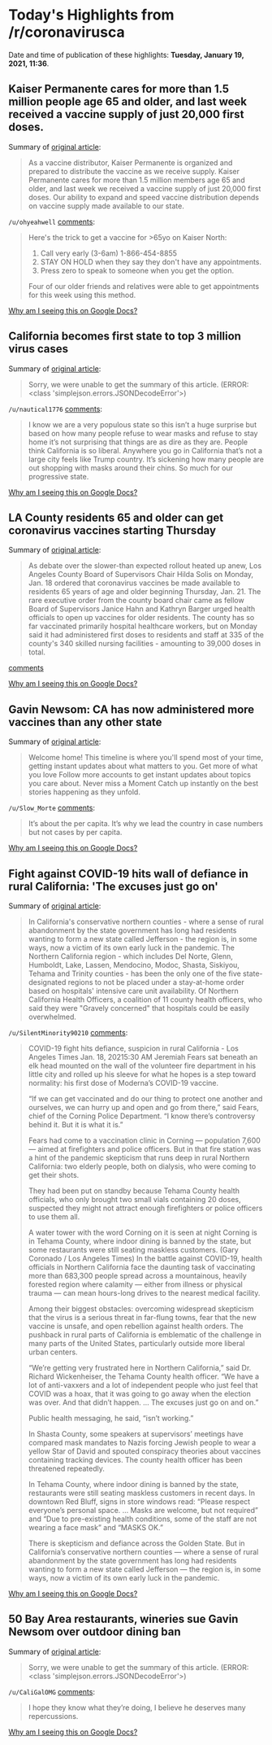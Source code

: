 # Today's Highlights from /r/coronavirusca

Date and time of publication of these highlights: **Tuesday, January 19, 2021, 11:36**.

## Kaiser Permanente cares for more than 1.5 million people age 65 and older, and last week received a vaccine supply of just 20,000 first doses.

Summary of [original article](https://www.reddit.com/r/CoronavirusCA/comments/l0lf6q/kaiser_permanente_cares_for_more_than_15_million/):

> As a vaccine distributor, Kaiser Permanente is organized and prepared to distribute the vaccine as we receive supply. Kaiser Permanente cares for more than 1.5 million members age 65 and older, and last week we received a vaccine supply of just 20,000 first doses. Our ability to expand and speed vaccine distribution depends on vaccine supply made available to our state.

`/u/ohyeahwell` [comments](https://www.reddit.com/r/CoronavirusCA/comments/l0lf6q/kaiser_permanente_cares_for_more_than_15_million/):

> Here's the trick to get a vaccine for >65yo on Kaiser North:
> 
> 1. Call very early (3-6am) 1-866-454-8855
> 1. STAY ON HOLD when they say they don't have any appointments. 
> 1. Press zero to speak to someone when you get the option. 
> 
> Four of our older friends and relatives were able to get appointments for this week using this method.

[Why am I seeing this on Google Docs?](https://docs.google.com/document/d/1Dc6We63vOXIZsc0op-Bt4abqkYjXzOigalQqFxmvvbM/edit?usp=sharing)

## California becomes first state to top 3 million virus cases

Summary of [original article](https://www.seattletimes.com/seattle-news/health/california-urges-stop-to-300k-vaccines-after-some-fall-ill/):

> Sorry, we were unable to get the summary of this article. (ERROR: <class 'simplejson.errors.JSONDecodeError'>)

`/u/nautical1776` [comments](https://www.reddit.com/r/CoronavirusCA/comments/l0jzee/california_becomes_first_state_to_top_3_million/):

> I know we are a very populous state so this isn’t a huge surprise but based on how many people refuse to wear masks and refuse to stay home it’s not surprising that things are as dire as they are. People think California is so liberal. Anywhere you go in California that’s not a large city feels like Trump country. It’s sickening how many people are out shopping with masks around their chins. So much for our progressive state.

[Why am I seeing this on Google Docs?](https://docs.google.com/document/d/1Dc6We63vOXIZsc0op-Bt4abqkYjXzOigalQqFxmvvbM/edit?usp=sharing)

## LA County residents 65 and older can get coronavirus vaccines starting Thursday

Summary of [original article](https://www.sgvtribune.com/2021/01/18/solis-orders-vaccines-for-all-in-la-county-65-and-older-starting-jan-21/):

> As debate over the slower-than expected rollout heated up anew, Los Angeles County Board of Supervisors Chair Hilda Solis on Monday, Jan. 18 ordered that coronavirus vaccines be made available to residents 65 years of age and older beginning Thursday, Jan. 21. The rare executive order from the county board chair came as fellow Board of Supervisors Janice Hahn and Kathryn Barger urged health officials to open up vaccines for older residents. The county has so far vaccinated primarily hospital healthcare workers, but on Monday said it had administered first doses to residents and staff at 335 of the county's 340 skilled nursing facilities - amounting to 39,000 doses in total.

[comments](https://www.reddit.com/r/CoronavirusCA/comments/l0kmdx/la_county_residents_65_and_older_can_get/)

[Why am I seeing this on Google Docs?](https://docs.google.com/document/d/1Dc6We63vOXIZsc0op-Bt4abqkYjXzOigalQqFxmvvbM/edit?usp=sharing)

## Gavin Newsom: CA has now administered more vaccines than any other state

Summary of [original article](https://twitter.com/GavinNewsom/status/1351212289718972416):

> Welcome home! This timeline is where you'll spend most of your time, getting instant updates about what matters to you. Get more of what you love Follow more accounts to get instant updates about topics you care about. Never miss a Moment Catch up instantly on the best stories happening as they unfold.

`/u/Slow_Morte` [comments](https://www.reddit.com/r/CoronavirusCA/comments/l00q9t/gavin_newsom_ca_has_now_administered_more/):

> It’s about the per capita. It’s why we lead the country in case numbers but not cases by per capita.

[Why am I seeing this on Google Docs?](https://docs.google.com/document/d/1Dc6We63vOXIZsc0op-Bt4abqkYjXzOigalQqFxmvvbM/edit?usp=sharing)

## Fight against COVID-19 hits wall of defiance in rural California: 'The excuses just go on'

Summary of [original article](https://www.latimes.com/california/story/2021-01-18/rural-northern-california-coronavirus-defiance):

> In California's conservative northern counties - where a sense of rural abandonment by the state government has long had residents wanting to form a new state called Jefferson - the region is, in some ways, now a victim of its own early luck in the pandemic. The Northern California region - which includes Del Norte, Glenn, Humboldt, Lake, Lassen, Mendocino, Modoc, Shasta, Siskiyou, Tehama and Trinity counties - has been the only one of the five state-designated regions to not be placed under a stay-at-home order based on hospitals' intensive care unit availability. Of Northern California Health Officers, a coalition of 11 county health officers, who said they were "Gravely concerned" that hospitals could be easily overwhelmed.

`/u/SilentMinority90210` [comments](https://www.reddit.com/r/CoronavirusCA/comments/l0971x/fight_against_covid19_hits_wall_of_defiance_in/):

> COVID-19 fight hits defiance, suspicion in rural California - Los Angeles Times
> Jan. 18, 20215:30 AM
> Jeremiah Fears sat beneath an elk head mounted on the wall of the volunteer fire department in his little city and rolled up his sleeve for what he hopes is a step toward normality: his first dose of Moderna’s COVID-19 vaccine.
> 
> “If we can get vaccinated and do our thing to protect one another and ourselves, we can hurry up and open and go from there,” said Fears, chief of the Corning Police Department. “I know there’s controversy behind it. But it is what it is.”
> 
> Fears had come to a vaccination clinic in Corning — population 7,600 — aimed at firefighters and police officers. But in that fire station was a hint of the pandemic skepticism that runs deep in rural Northern California: two elderly people, both on dialysis, who were coming to get their shots.
> 
> They had been put on standby because Tehama County health officials, who only brought two small vials containing 20 doses, suspected they might not attract enough firefighters or police officers to use them all.
> 
> A water tower with the word Corning on it is seen at night
> Corning is in Tehama County, where indoor dining is banned by the state, but some restaurants were still seating maskless customers.
> (Gary Coronado / Los Angeles Times)
> In the battle against COVID-19, health officials in Northern California face the daunting task of vaccinating more than 683,300 people spread across a mountainous, heavily forested region where calamity — either from illness or physical trauma — can mean hours-long drives to the nearest medical facility.
> 
> Among their biggest obstacles: overcoming widespread skepticism that the virus is a serious threat in far-flung towns, fear that the new vaccine is unsafe, and open rebellion against health orders. The pushback in rural parts of California is emblematic of the challenge in many parts of the United States, particularly outside more liberal urban centers.
> 
> “We’re getting very frustrated here in Northern California,” said Dr. Richard Wickenheiser, the Tehama County health officer. “We have a lot of anti-vaxxers and a lot of independent people who just feel that COVID was a hoax, that it was going to go away when the election was over. And that didn’t happen. ... The excuses just go on and on.”
> 
> Public health messaging, he said, “isn’t working.”
> 
> In Shasta County, some speakers at supervisors’ meetings have compared mask mandates to Nazis forcing Jewish people to wear a yellow Star of David and spouted conspiracy theories about vaccines containing tracking devices. The county health officer has been threatened repeatedly.
> 
> In Tehama County, where indoor dining is banned by the state, restaurants were still seating maskless customers in recent days. In downtown Red Bluff, signs in store windows read: “Please respect everyone’s personal space. ... Masks are welcome, but not required” and “Due to pre-existing health conditions, some of the staff are not wearing a face mask” and “MASKS OK.”
> 
> There is skepticism and defiance across the Golden State. But in California’s conservative northern counties — where a sense of rural abandonment by the state government has long had residents wanting to form a new state called Jefferson — the region is, in some ways, now a victim of its own early luck in the pandemic.

[Why am I seeing this on Google Docs?](https://docs.google.com/document/d/1Dc6We63vOXIZsc0op-Bt4abqkYjXzOigalQqFxmvvbM/edit?usp=sharing)

## 50 Bay Area restaurants, wineries sue Gavin Newsom over outdoor dining ban

Summary of [original article](https://www.sfchronicle.com/food/article/50-Bay-Area-restaurants-wineries-sue-Gavin-15881810.php):

> Sorry, we were unable to get the summary of this article. (ERROR: <class 'simplejson.errors.JSONDecodeError'>)

`/u/CaliGalOMG` [comments](https://www.reddit.com/r/CoronavirusCA/comments/l0q9sc/50_bay_area_restaurants_wineries_sue_gavin_newsom/):

> I hope they know what they’re doing, I believe he deserves many repercussions.

[Why am I seeing this on Google Docs?](https://docs.google.com/document/d/1Dc6We63vOXIZsc0op-Bt4abqkYjXzOigalQqFxmvvbM/edit?usp=sharing)

